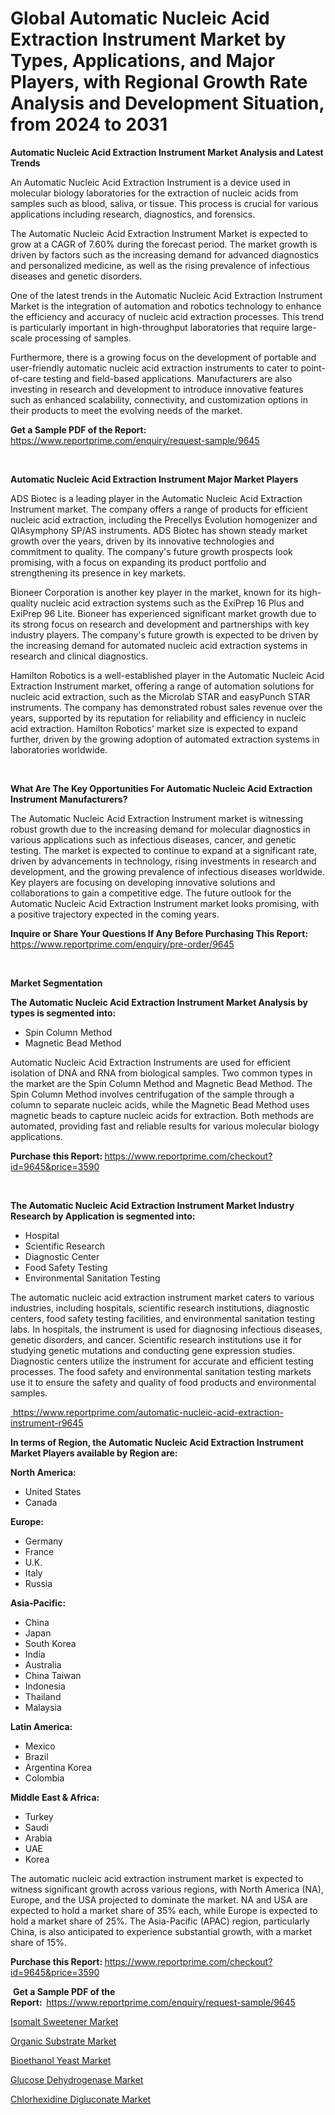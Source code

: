 <p><h1>Global Automatic Nucleic Acid Extraction Instrument Market by Types, Applications, and Major Players, with Regional Growth Rate Analysis and Development Situation, from 2024 to 2031</h1></p><p><strong>Automatic Nucleic Acid Extraction Instrument Market Analysis and Latest Trends</strong></p>
<p><p>An Automatic Nucleic Acid Extraction Instrument is a device used in molecular biology laboratories for the extraction of nucleic acids from samples such as blood, saliva, or tissue. This process is crucial for various applications including research, diagnostics, and forensics.</p><p>The Automatic Nucleic Acid Extraction Instrument Market is expected to grow at a CAGR of 7.60% during the forecast period. The market growth is driven by factors such as the increasing demand for advanced diagnostics and personalized medicine, as well as the rising prevalence of infectious diseases and genetic disorders.</p><p>One of the latest trends in the Automatic Nucleic Acid Extraction Instrument Market is the integration of automation and robotics technology to enhance the efficiency and accuracy of nucleic acid extraction processes. This trend is particularly important in high-throughput laboratories that require large-scale processing of samples.</p><p>Furthermore, there is a growing focus on the development of portable and user-friendly automatic nucleic acid extraction instruments to cater to point-of-care testing and field-based applications. Manufacturers are also investing in research and development to introduce innovative features such as enhanced scalability, connectivity, and customization options in their products to meet the evolving needs of the market.</p></p>
<p><strong>Get a Sample PDF of the Report:&nbsp;</strong> <a href="https://www.reportprime.com/enquiry/request-sample/9645">https://www.reportprime.com/enquiry/request-sample/9645</a></p>
<p>&nbsp;</p>
<p><strong>Automatic Nucleic Acid Extraction Instrument Major Market Players</strong></p>
<p><p>ADS Biotec is a leading player in the Automatic Nucleic Acid Extraction Instrument market. The company offers a range of products for efficient nucleic acid extraction, including the Precellys Evolution homogenizer and QIAsymphony SP/AS instruments. ADS Biotec has shown steady market growth over the years, driven by its innovative technologies and commitment to quality. The company's future growth prospects look promising, with a focus on expanding its product portfolio and strengthening its presence in key markets.</p><p>Bioneer Corporation is another key player in the market, known for its high-quality nucleic acid extraction systems such as the ExiPrep 16 Plus and ExiPrep 96 Lite. Bioneer has experienced significant market growth due to its strong focus on research and development and partnerships with key industry players. The company's future growth is expected to be driven by the increasing demand for automated nucleic acid extraction systems in research and clinical diagnostics.</p><p>Hamilton Robotics is a well-established player in the Automatic Nucleic Acid Extraction Instrument market, offering a range of automation solutions for nucleic acid extraction, such as the Microlab STAR and easyPunch STAR instruments. The company has demonstrated robust sales revenue over the years, supported by its reputation for reliability and efficiency in nucleic acid extraction. Hamilton Robotics' market size is expected to expand further, driven by the growing adoption of automated extraction systems in laboratories worldwide.</p></p>
<p>&nbsp;</p>
<p><strong>What Are The Key Opportunities For Automatic Nucleic Acid Extraction Instrument Manufacturers?</strong></p>
<p><p>The Automatic Nucleic Acid Extraction Instrument market is witnessing robust growth due to the increasing demand for molecular diagnostics in various applications such as infectious diseases, cancer, and genetic testing. The market is expected to continue to expand at a significant rate, driven by advancements in technology, rising investments in research and development, and the growing prevalence of infectious diseases worldwide. Key players are focusing on developing innovative solutions and collaborations to gain a competitive edge. The future outlook for the Automatic Nucleic Acid Extraction Instrument market looks promising, with a positive trajectory expected in the coming years.</p></p>
<p><strong>Inquire or Share Your Questions If Any Before Purchasing This Report:</strong> <a href="https://www.reportprime.com/enquiry/pre-order/9645">https://www.reportprime.com/enquiry/pre-order/9645</a></p>
<p>&nbsp;</p>
<p><strong>Market Segmentation</strong></p>
<p><strong>The Automatic Nucleic Acid Extraction Instrument Market Analysis by types is segmented into:</strong></p>
<p><ul><li>Spin Column Method</li><li>Magnetic Bead Method</li></ul></p>
<p><p>Automatic Nucleic Acid Extraction Instruments are used for efficient isolation of DNA and RNA from biological samples. Two common types in the market are the Spin Column Method and Magnetic Bead Method. The Spin Column Method involves centrifugation of the sample through a column to separate nucleic acids, while the Magnetic Bead Method uses magnetic beads to capture nucleic acids for extraction. Both methods are automated, providing fast and reliable results for various molecular biology applications.</p></p>
<p><strong>Purchase this Report:&nbsp;</strong><a href="https://www.reportprime.com/checkout?id=9645&price=3590">https://www.reportprime.com/checkout?id=9645&price=3590</a></p>
<p>&nbsp;</p>
<p><strong>The Automatic Nucleic Acid Extraction Instrument Market Industry Research by Application is segmented into:</strong></p>
<p><ul><li>Hospital</li><li>Scientific Research</li><li>Diagnostic Center</li><li>Food Safety Testing</li><li>Environmental Sanitation Testing</li></ul></p>
<p><p>The automatic nucleic acid extraction instrument market caters to various industries, including hospitals, scientific research institutions, diagnostic centers, food safety testing facilities, and environmental sanitation testing labs. In hospitals, the instrument is used for diagnosing infectious diseases, genetic disorders, and cancer. Scientific research institutions use it for studying genetic mutations and conducting gene expression studies. Diagnostic centers utilize the instrument for accurate and efficient testing processes. The food safety and environmental sanitation testing markets use it to ensure the safety and quality of food products and environmental samples.</p></p>
<p><a href="https://www.reportprime.com/automatic-nucleic-acid-extraction-instrument-r9645">&nbsp;https://www.reportprime.com/automatic-nucleic-acid-extraction-instrument-r9645</a></p>
<p><strong>In terms of Region, the Automatic Nucleic Acid Extraction Instrument Market Players available by Region are:</strong></p>
<p>
    <p> <strong> North America: </strong>
        <ul>
            <li>United States</li>
            <li>Canada</li>
        </ul>
        </p> 
    <p> <strong> Europe: </strong>
        <ul>
            <li>Germany</li>
            <li>France</li>
            <li>U.K.</li>
            <li>Italy</li>
            <li>Russia</li>
        </ul>
        </p> 
    <p> <strong> Asia-Pacific: </strong>
        <ul>
            <li>China</li>
            <li>Japan</li>
            <li>South Korea</li>
            <li>India</li>
            <li>Australia</li>
            <li>China Taiwan</li>
            <li>Indonesia</li>
            <li>Thailand</li>
            <li>Malaysia</li>
        </ul>
        </p> 
    <p> <strong> Latin America: </strong>
        <ul>
            <li>Mexico</li>
            <li>Brazil</li>
            <li>Argentina Korea</li>
            <li>Colombia</li>
        </ul>
        </p> 
    <p> <strong> Middle East & Africa: </strong>
        <ul>
            <li>Turkey</li>
            <li>Saudi</li>
            <li>Arabia</li>
            <li>UAE</li>
            <li>Korea</li>
        </ul>
    </p>
    </p>
<p><p>The automatic nucleic acid extraction instrument market is expected to witness significant growth across various regions, with North America (NA), Europe, and the USA projected to dominate the market. NA and USA are expected to hold a market share of 35% each, while Europe is expected to hold a market share of 25%. The Asia-Pacific (APAC) region, particularly China, is also anticipated to experience substantial growth, with a market share of 15%.</p></p>
<p><strong>Purchase this Report: </strong><a href="https://www.reportprime.com/checkout?id=9645&price=3590">https://www.reportprime.com/checkout?id=9645&price=3590</a></p>
<p>&nbsp;<strong>Get a Sample PDF of the Report:&nbsp;&nbsp;</strong><a href="https://www.reportprime.com/enquiry/request-sample/9645">https://www.reportprime.com/enquiry/request-sample/9645</a></p>
<p><strong></strong></p>
<p><p><a href="https://www.linkedin.com/pulse/isomalt-sweetener-market-size-furnishes-valuable-information-dol0e?trackingId=0n%2BHBjRS2Me5VKcG%2BByfWQ%3D%3D">Isomalt Sweetener Market</a></p><p><a href="https://www.linkedin.com/pulse/organic-substrate-market-size-growth-outlook-from-2024-1g34e?trackingId=zH16RKNtDi9qyD2S%2BPzPnw%3D%3D">Organic Substrate Market</a></p><p><a href="https://www.linkedin.com/pulse/bioethanol-yeast-market-size-growing-forecasted-period-from-ohbfe?trackingId=%2Fua7gJmwbZ7MIrOyLa0B7A%3D%3D">Bioethanol Yeast Market</a></p><p><a href="https://www.linkedin.com/pulse/glucose-dehydrogenase-market-size-share-global-analysis-report-5u3ye?trackingId=Sy9yxcp6uIWjeYnoVW5lPg%3D%3D">Glucose Dehydrogenase Market</a></p><p><a href="https://www.linkedin.com/pulse/chlorhexidine-digluconate-market-size-examines-its-scope-xibze?trackingId=23wT6ONnhqeYk%2BaLTQtx0g%3D%3D">Chlorhexidine Digluconate Market</a></p></p>
